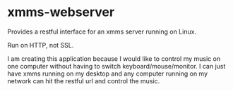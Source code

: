 # xmms-webserver
Provides a restful interface for an xmms server running on Linux.  

Run on HTTP, not SSL. 

I am creating this application because I would like to control my music on one computer without having to switch keyboard/mouse/monitor.  I can just have xmms running on my desktop and any computer running on my network can hit the restful url and control the music.
